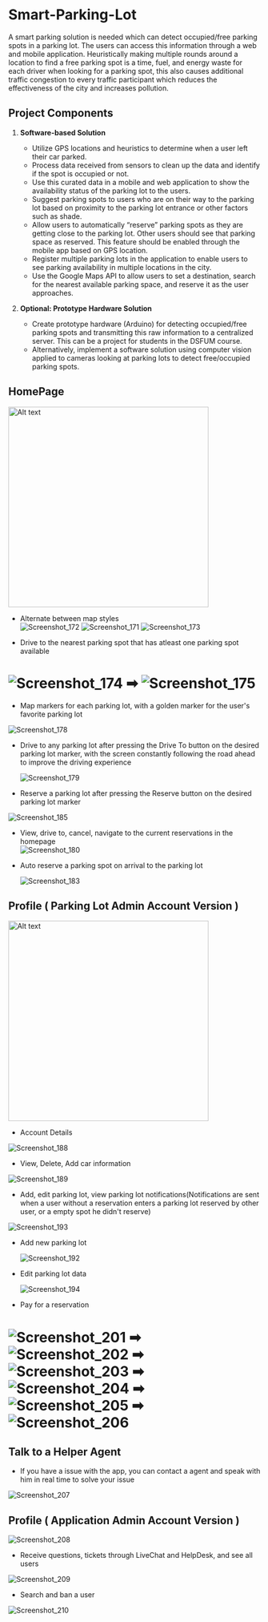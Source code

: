 # Smart-Parking-Lot

A smart parking solution is needed which can detect occupied/free parking spots in a parking lot. The users can access this information through a web and mobile application. Heuristically making multiple rounds around a location to find a free parking spot is a time, fuel, and energy waste for each driver when looking for a parking spot, this also causes additional traffic congestion to every traffic participant which reduces the effectiveness of the city and increases pollution.


## Project Components

1. **Software-based Solution**
    - Utilize GPS locations and heuristics to determine when a user left their car parked.
    - Process data received from sensors to clean up the data and identify if the spot is occupied or not.
    - Use this curated data in a mobile and web application to show the availability status of the parking lot to the users.
    - Suggest parking spots to users who are on their way to the parking lot based on proximity to the parking lot entrance or other factors such as shade.
    - Allow users to automatically “reserve” parking spots as they are getting close to the parking lot. Other users should see that parking space as reserved. This feature should be enabled through the mobile app based on GPS location.
    - Register multiple parking lots in the application to enable users to see parking availability in multiple locations in the city.
    - Use the Google Maps API to allow users to set a destination, search for the nearest available parking space, and reserve it as the user approaches.

2. **Optional: Prototype Hardware Solution**
    - Create prototype hardware (Arduino) for detecting occupied/free parking spots and transmitting this raw information to a centralized server. This can be a project for students in the DSFUM course.
    - Alternatively, implement a software solution using computer vision applied to cameras looking at parking lots to detect free/occupied parking spots.

## HomePage

<img src="https://github.com/zaramihnea/Smart-Parking-Lot/assets/108344766/2dabd2be-152c-4010-855f-4c678a3d5869" alt="Alt text" width="400"/>





   - Alternate between map styles <br/>
   ![Screenshot_172](https://github.com/zaramihnea/Smart-Parking-Lot/assets/108344766/c9d3bd58-91ac-424e-9aea-49682418d9b3)
   ![Screenshot_171](https://github.com/zaramihnea/Smart-Parking-Lot/assets/108344766/581dcd3d-c8f7-407c-8e8a-8f2b640575ed)
   ![Screenshot_173](https://github.com/zaramihnea/Smart-Parking-Lot/assets/108344766/1b740472-99e9-45d1-8816-9a340e465e65)

   - Drive to the nearest parking spot that has atleast one parking spot available
# ![Screenshot_174](https://github.com/zaramihnea/Smart-Parking-Lot/assets/108344766/9c46df37-a02c-4044-b5db-65c4a1545379) ➡ ![Screenshot_175](https://github.com/zaramihnea/Smart-Parking-Lot/assets/108344766/dc8b19cb-6894-4518-8ff5-3e8cc787d354)

   - Map markers for each parking lot, with a golden marker for the user's favorite parking lot
     
   ![Screenshot_178](https://github.com/zaramihnea/Smart-Parking-Lot/assets/108344766/b2285fa2-5cd9-43c1-a36a-c058d59856ca)

   - Drive to any parking lot after pressing the Drive To button on the desired parking lot marker, with the screen constantly following the road ahead to improve the driving experience
     
     ![Screenshot_179](https://github.com/zaramihnea/Smart-Parking-Lot/assets/108344766/1fd5a8ed-8967-48bd-b0c2-37cddf689868)

   - Reserve a parking lot after pressing the Reserve button on the desired parking lot marker

     
   ![Screenshot_185](https://github.com/zaramihnea/Smart-Parking-Lot/assets/108344766/a5548aa6-31f4-4991-9bc1-7826dee1d241)


   - View, drive to, cancel, navigate to the current reservations in the homepage <br/>
    ![Screenshot_180](https://github.com/zaramihnea/Smart-Parking-Lot/assets/108344766/a4d110ac-e3f5-4615-82c5-9a7a25a34332)

   - Auto reserve a parking spot on arrival to the parking lot
     
     ![Screenshot_183](https://github.com/zaramihnea/Smart-Parking-Lot/assets/108344766/07e87034-4229-4e54-a723-2fa5ee7f7858)

## Profile ( Parking Lot Admin Account Version )

<img src="https://github.com/zaramihnea/Smart-Parking-Lot/assets/108344766/7e74964a-22fa-4b11-b220-a5da974de416" alt="Alt text" width="400"/>

   - Account Details

![Screenshot_188](https://github.com/zaramihnea/Smart-Parking-Lot/assets/108344766/06215b94-bcbd-473b-a85a-2c96944affc1)


   - View, Delete, Add car information

   ![Screenshot_189](https://github.com/zaramihnea/Smart-Parking-Lot/assets/108344766/42778e91-5faf-46ef-9ad6-4b10c965136a)

   - Add, edit parking lot, view parking lot notifications(Notifications are sent when a user without a reservation enters a parking lot reserved by other user, or a empty spot he didn't reserve)

   ![Screenshot_193](https://github.com/zaramihnea/Smart-Parking-Lot/assets/108344766/3f7e0308-2a7a-4cd1-995b-ecdd37dcab99)


   - Add new parking lot
   
     ![Screenshot_192](https://github.com/zaramihnea/Smart-Parking-Lot/assets/108344766/c2b8340a-2e9b-4ccb-a70e-7899fe45b1ae)

   - Edit parking lot data

     ![Screenshot_194](https://github.com/zaramihnea/Smart-Parking-Lot/assets/108344766/d171cdea-a736-4363-ba96-9d24c747df87)

   - Pay for a reservation

# ![Screenshot_201](https://github.com/zaramihnea/Smart-Parking-Lot/assets/108344766/bbafcbcf-0c5f-46cb-a5b7-15c0ef44cdd8) ➡ ![Screenshot_202](https://github.com/zaramihnea/Smart-Parking-Lot/assets/108344766/28bf492b-5e8b-4b5a-9e57-4aef8bc54e57) ➡ ![Screenshot_203](https://github.com/zaramihnea/Smart-Parking-Lot/assets/108344766/4555865e-3d76-401f-a578-5f188ddc8019) ➡ ![Screenshot_204](https://github.com/zaramihnea/Smart-Parking-Lot/assets/108344766/1fe9d781-47ea-4b61-8782-770e539c6088) ➡ ![Screenshot_205](https://github.com/zaramihnea/Smart-Parking-Lot/assets/108344766/c98dc59f-0bce-4a3d-aca3-b33cc44664a1) ➡ ![Screenshot_206](https://github.com/zaramihnea/Smart-Parking-Lot/assets/108344766/f0822e67-72fb-4508-a957-d6de38514836)

## Talk to a Helper Agent

   - If you have a issue with the app, you can contact a agent and speak with him in real time to solve your issue

   ![Screenshot_207](https://github.com/zaramihnea/Smart-Parking-Lot/assets/108344766/dea86d38-c3d1-4f6d-9def-9a311cd8c6d2)

## Profile ( Application Admin Account Version )

   ![Screenshot_208](https://github.com/zaramihnea/Smart-Parking-Lot/assets/108344766/7ecffbb5-d058-4130-83b2-698f0ce3eff3)

   - Receive questions, tickets through LiveChat and HelpDesk, and see all users

   ![Screenshot_209](https://github.com/zaramihnea/Smart-Parking-Lot/assets/108344766/db66a76c-7366-4cf2-af4c-3027aaf5e5b7)

   - Search and ban a user
   
   ![Screenshot_210](https://github.com/zaramihnea/Smart-Parking-Lot/assets/108344766/9dc513aa-1bfb-4088-8149-7b7e99979bfd)
